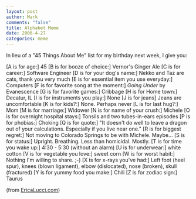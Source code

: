 ```yaml
--- 
layout: post
author: Mark
comments: "false"
title: Alphabet Meme
date: 2006-4-27
categories: meme
---
```

In lieu of a "45 Things About Me" list for my birthday next week, I give you:

[A is for age:] 45
[B is for booze of choice:] Vernor's Ginger Ale
[C is for career:] Software Engineer
[D is for your dog's name:] Nekko and Taz are cats, thank you very much
[E is for essential item you use everyday:] Computers
[F is for favorite song at the moment:] <i>Going Under</i> by Evanescence
[G is for favorite games:] Cribbage
[H is for Home town:] Decatur, IL
[I is for instruments you play:] None
[J is for jeans] Jeans are uncomfortable
[K is for kids?:] None. Perhaps never
[L is for last hug?:] Mom
[M is for marriage:] Widower
[N is for name of your crush:] Michele
[O is for overnight hospital stays:] Tonsils and two tubes-in-ears episodes
[P is for phobias:] Choking
[Q is for quote:] "It doesn't do well to leave a dragon out of your calculations. Especially if you live near one."
[R is for biggest regret:] Not moving to Colorado Springs to be with Michele. Maybe...
[S is for status:] Upright. Breathing. Less than homicidal. Mostly.
[T is for time you wake up:] 4:30 - 5:30 (without an alarm)
[U is for underwear:] white cotton
[V is for vegetable you love:] sweet corn
[W is for worst habit:] Nothing I'm willing to share. ;-)
[X is for x-rays you've had:] Left foot (heel spur), knees (blown ligament), elbow (dislocated), nose (broken), skull (fractured)
[Y is for yummy food you make:] Chili
[Z is for zodiac sign:] Taurus

(from <a href="http://www.ericalucci.com/" title="EricaLucci.com">EricaLucci.com</a>)
